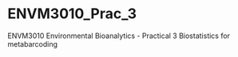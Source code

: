# ENVM3010_Prac_3
ENVM3010 Environmental Bioanalytics - Practical 3 Biostatistics for metabarcoding
